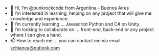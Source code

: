 - 👋 Hi, I’m @punkrockcode from Argentina - Buenos Aires
- 👀 I’m interested in learning, helping on any project that will give me knowledge and experience.
- 🌱 I’m currently learning ... Javascript Python and C# on Unity. 
- 💞️ I’m looking to collaborate on ... front-end, back-end or any project where I can give a hand.
- 📫 How to reach me ... you can contact me via email schianea@outlook.com

<!---
punkrockcode/punkrockcode is a ✨ special ✨ repository because its `README.md` (this file) appears on your GitHub profile.
You can click the Preview link to take a look at your changes.
--->
